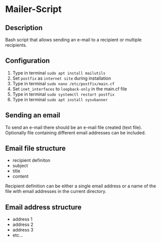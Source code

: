 # Mailer-Script
## Description
Bash script that allows sending an e-mail to a recipient or multiple recipients.
## Configuration
1. Type in terminal `sudo apt install mailutils`
2. Set `postfix` as `internet site` during installation
3. Type in terminal `sudo nano /etc/postfix/main.cf`
4. Set `inet_interfaces` to `loopback-only` in the main.cf file
5. Type in terminal `sudo systemctl restart postfix`
6. Type in terminal `sudo apt install sysvbanner`
## Sending an email
To send an e-mail there should be an e-mail file created (text file). Optionally file containing different email addresses can be included.
## Email file structure
- recipient definiton
- subject
- title
- content

Recipient definition can be either a single email address or a name of the file with email addresses in the current directory.

## Email address structure
- address 1
- address 2
- address 3
- etc...
